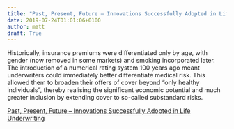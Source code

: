 ```yaml
---
title: "Past, Present, Future – Innovations Successfully Adopted in Life Underwriting"
date: 2019-07-24T01:01:06+0100
author: matt
draft: True
---
```

Historically, insurance premiums were differentiated only by age, with gender (now removed in some markets) and smoking incorporated later. The introduction of a numerical rating system 100 years ago meant underwriters could immediately better differentiate medical risk. This allowed them to broaden their offers of cover beyond “only healthy individuals”, thereby realising the significant economic potential and much greater inclusion by extending cover to so-called substandard risks.

[ Past, Present, Future – Innovations Successfully Adopted in Life Underwriting ]( http://www.genre.com/knowledge/publications/uwfocus19-1-hodzic-nicholas-en.html )
